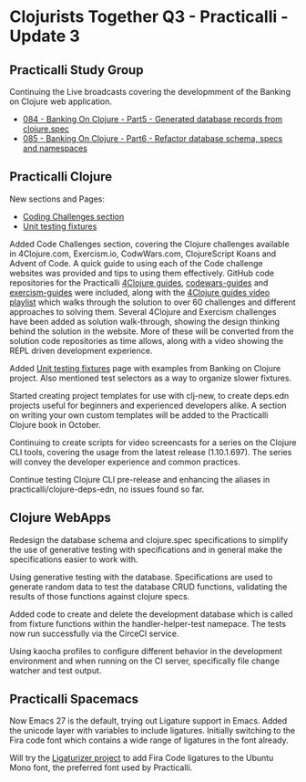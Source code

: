 # Clojurists Together Q3 - Practicalli - Update 3


## Practicalli Study Group
Continuing the Live broadcasts covering the developmment of the Banking on Clojure web application.
- [084 - Banking On Clojure - Part5 - Generated database records from clojure.spec](https://youtu.be/Cn5QX9nL7jU)
- [085 - Banking On Clojure - Part6 - Refactor database schema, specs and namespaces](https://youtu.be/e4QInyWa1bM)


## Practicalli Clojure
New sections and Pages:
* [Coding Challenges section](http://practicalli.github.io/clojure/coding-challenges/)
* [Unit testing fixtures](http://practicalli.github.io/clojure/testing/unit-testing/fixtures.html)

Added Code Challenges section, covering the Clojure challenges available in 4Clojure.com, Exercism.io, CodwWars.com, ClojureScript Koans and Advent of Code.  A quick guide to using each of the Code challenge websites was provided and tips to using them effectively.  GitHub code repositories for the Practicalli [4Clojure guides](https://github.com/practicalli/four-clojure/), [codewars-guides](https://github.com/practicalli/codewars-guides) and [exercism-guides](https://github.com/practicalli/exercism-clojure-guides) were included, along with the [4Clojure guides video playlist](https://www.youtube.com/playlist?list=PLpr9V-R8ZxiDB_KGrbliCsCUrmcBvdW16) which walks through the solution to over 60 challenges and different approaches to solving them. Several 4Clojure and Exercism challenges have been added as solution walk-through, showing the design thinking behind the solution in the website.  More of these will be converted from the solution code repositories as time allows, along with a video showing the REPL driven development experience.

Added [Unit testing fixtures](http://practicalli.github.io/clojure/testing/unit-testing/fixtures.html) page with examples from Banking on Clojure project.  Also mentioned test selectors as a way to organize slower fixtures.

Started creating project templates for use with clj-new, to create deps.edn projects useful for beginners and experienced developers alike.  A section on writing your own custom templates will be added to the Practicalli Clojure book in October.

Continuing to create scripts for video screencasts for a series on the Clojure CLI tools, covering the usage from the latest release (1.10.1.697). The series will convey the developer experience and common practices.

Continue testing Clojure CLI pre-release and enhancing the aliases in practicalli/clojure-deps-edn, no issues found so far.


## Clojure WebApps
Redesign the database schema and clojure.spec specifications to simplify the use of generative testing with specifications and in general make the specifications easier to work with.

Using generative testing with the database.  Specifications are used to generate random data to test the database CRUD functions, validating the results of those functions against clojure specs.

Added code to create and delete the development database which is called from fixture functions within the handler-helper-test namepace.  The tests now run successfully via the CirceCI service.

Using kaocha profiles to configure different behavior in the development environment and when running on the CI server, specifically file change watcher and test output.


## Practicalli Spacemacs
Now Emacs 27 is the default, trying out Ligature support in Emacs.  Added the unicode layer with variables to include ligatures.  Initially switching to the Fira code font which contains a wide range of ligatures in the font already.

Will try the [Ligaturizer project](https://github.com/ToxicFrog/Ligaturizer) to add Fira Code ligatures to the Ubuntu Mono font, the preferred font used by Practicalli.
